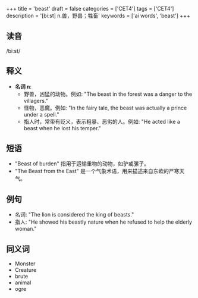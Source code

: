 +++
title = 'beast'
draft = false
categories = ['CET4']
tags = ['CET4']
description = '[biːst] n.兽，野兽；牲畜'
keywords = ['ai words', 'beast']
+++

## 读音
/biːst/

## 释义
- **名词 n**:
  - 野兽，凶猛的动物。例如: "The beast in the forest was a danger to the villagers."
  - 怪物，恶魔。例如: "In the fairy tale, the beast was actually a prince under a spell."
  - 指人时，常带有贬义，表示粗暴、恶劣的人。例如: "He acted like a beast when he lost his temper."

## 短语
- "Beast of burden" 指用于运输重物的动物，如驴或骡子。
- "The Beast from the East" 是一个气象术语，用来描述来自东欧的严寒天气。

## 例句
- 名词: "The lion is considered the king of beasts."
- 指人: "He showed his beastly nature when he refused to help the elderly woman."

## 同义词
- Monster
- Creature
- brute
- animal
- ogre
